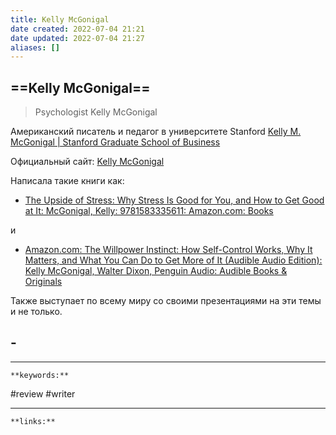 ```yaml
---
title: Kelly McGonigal
date created: 2022-07-04 21:21
date updated: 2022-07-04 21:27
aliases: []
---
```


## ==Kelly McGonigal==

> Psychologist Kelly McGonigal

Американский писатель и педагог в университете Stanford [Kelly M. McGonigal | Stanford Graduate School of Business](https://www.gsb.stanford.edu/faculty-research/faculty/kelly-m-mcgonigal)

Официальный сайт: [Kelly McGonigal](http://kellymcgonigal.com/)

Написала такие книги как:

- [The Upside of Stress: Why Stress Is Good for You, and How to Get Good at It: McGonigal, Kelly: 9781583335611: Amazon.com: Books](https://www.amazon.com/The-Upside-Stress-Why-Good/dp/1583335617/)

и

- [Amazon.com: The Willpower Instinct: How Self-Control Works, Why It Matters, and What You Can Do to Get More of It (Audible Audio Edition): Kelly McGonigal, Walter Dixon, Penguin Audio: Audible Books & Originals](https://www.amazon.com/The-Willpower-Instinct-audiobook/dp/B07QZT49MK/)

Также выступает по всему миру со своими презентациями на эти темы и не только.

## -

---

`**keywords:**`

#review
#writer

---

`**links:**`
